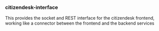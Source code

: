 ### citizendesk-interface

This provides the socket and REST interface for the citizendesk
frontend, working like a connector between the frontend and the
backend services
